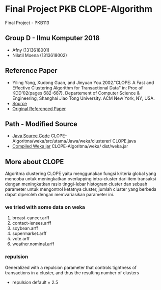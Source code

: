 # Final Project PKB CLOPE-Algorithm
Final Project - PKB113

## Group D - Ilmu Komputer 2018 
* Afny (1313618001)
* Nilatil Moena (1313618002)

## Reference Paper

* Yiling Yang, Xudong Guan, and Jinyuan You.2002."CLOPE: A Fast and Effective Clustering Algorithm for Transactional Data" in: Proc of KDD'02(pages 682-687). Departement of Computer Science & Engineering, Shanghai Jiao Tong University. ACM  New York, NY, USA.
* [Source](https://citeseerx.ist.psu.edu/viewdoc/summary?doi=10.1.1.13.7142)
* [Original Referenced Paper](https://github.com/nilamoena/CLOPE-Algorithm/blob/master/Paper%20CLOPE.pdf)

## Path - Modified Source
* [Java Source Code](https://github.com/nilamoena/CLOPE-Algorithm/blob/master/weka/src/main/java/weka/clusterers/CLOPE.java) CLOPE-Algoritma/weka/src/utama/Jawa/weka/clusterer/ CLOPE.java
* [Compiled Weka jar](https://github.com/nilamoena/CLOPE-Algorithm/tree/master/weka/dist) CLOPE-Algoritma/weka/ dist/weka.jar

## More about CLOPE
Algoritma clustering CLOPE yaitu menggunakan fungsi kriteria global yang mencoba untuk meningkatkan overlapping intra-cluster dari item transaksi dengan meningkatkan rasio tinggi-lebar histogram cluster dan sebuah parameter untuk mengontrol ketatnya cluster, jumlah cluster yang berbeda dapat diperoleh dengan memvariasikan parameter ini.

### we tried with some data on weka
1. breast-cancer.arff
2. contact-lenses.arff
3. soybean.arff
4. supermarket.arff
5. vote.arff
6. weather.nominal.arff

### repulsion
Generalized with a repulsion parameter that controls tightness of transactions in a cluster, and thus the resulting number of clusters
* repulsion default = 2.5
